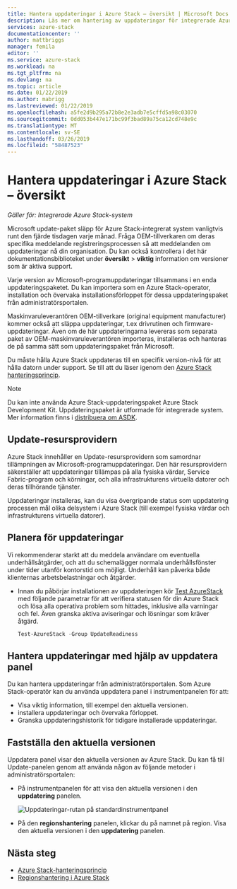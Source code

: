 ```yaml
---
title: Hantera uppdateringar i Azure Stack – översikt | Microsoft Docs
description: Läs mer om hantering av uppdateringar för integrerade Azure Stack-system.
services: azure-stack
documentationcenter: ''
author: mattbriggs
manager: femila
editor: ''
ms.service: azure-stack
ms.workload: na
ms.tgt_pltfrm: na
ms.devlang: na
ms.topic: article
ms.date: 01/22/2019
ms.author: mabrigg
ms.lastreviewed: 01/22/2019
ms.openlocfilehash: a5fe2d9b295a72b8e2e3adb7e5cffd5a98c03070
ms.sourcegitcommit: 0dd053b447e171bc99f3bad89a75ca12cd748e9c
ms.translationtype: MT
ms.contentlocale: sv-SE
ms.lasthandoff: 03/26/2019
ms.locfileid: "58487523"
---
```

# <a name="manage-updates-in-azure-stack-overview"></a>Hantera uppdateringar i Azure Stack – översikt

*Gäller för: Integrerade Azure Stack-system*

Microsoft update-paket släpp för Azure Stack-integrerat system vanligtvis runt den fjärde tisdagen varje månad. Fråga OEM-tillverkaren om deras specifika meddelande registreringsprocessen så att meddelanden om uppdateringar nå din organisation. Du kan också kontrollera i det här dokumentationsbiblioteket under **översikt** > **viktig** information om versioner som är aktiva support. 

Varje version av Microsoft-programuppdateringar tillsammans i en enda uppdateringspaketet. Du kan importera som en Azure Stack-operator, installation och övervaka installationsförloppet för dessa uppdateringspaket från administratörsportalen. 

Maskinvaruleverantören OEM-tillverkare (original equipment manufacturer) kommer också att släppa uppdateringar, t.ex drivrutinen och firmware-uppdateringar. Även om de här uppdateringarna levereras som separata paket av OEM-maskinvaruleverantören importeras, installeras och hanteras de på samma sätt som uppdateringspaket från Microsoft.

Du måste hålla Azure Stack uppdateras till en specifik version-nivå för att hålla datorn under support. Se till att du läser igenom den [Azure Stack hanteringsprincip](azure-stack-servicing-policy.md).

> [!NOTE]
> Du kan inte använda Azure Stack-uppdateringspaket Azure Stack Development Kit. Uppdateringspaket är utformade för integrerade system. Mer information finns i [distribuera om ASDK](https://docs.microsoft.com/azure/azure-stack/asdk).

## <a name="the-update-resource-provider"></a>Update-resursprovidern

Azure Stack innehåller en Update-resursprovidern som samordnar tillämpningen av Microsoft-programuppdateringar. Den här resursprovidern säkerställer att uppdateringar tillämpas på alla fysiska värdar, Service Fabric-program och körningar, och alla infrastrukturens virtuella datorer och deras tillhörande tjänster.

Uppdateringar installeras, kan du visa övergripande status som uppdatering processen mål olika delsystem i Azure Stack (till exempel fysiska värdar och infrastrukturens virtuella datorer).

## <a name="plan-for-updates"></a>Planera för uppdateringar

Vi rekommenderar starkt att du meddela användare om eventuella underhållsåtgärder, och att du schemalägger normala underhållsfönster under tider utanför kontorstid om möjligt. Underhåll kan påverka både klienternas arbetsbelastningar och åtgärder.

- Innan du påbörjar installationen av uppdateringen kör [Test AzureStack](azure-stack-diagnostic-test.md) med följande parametrar för att verifiera statusen för din Azure Stack och lösa alla operativa problem som hittades, inklusive alla varningar och fel. Även granska aktiva aviseringar och lösningar som kräver åtgärd.  

  ```powershell
  Test-AzureStack -Group UpdateReadiness
  ``` 

## <a name="using-the-update-tile-to-manage-updates"></a>Hantera uppdateringar med hjälp av uppdatera panel
Du kan hantera uppdateringar från administratörsportalen. Som Azure Stack-operatör kan du använda uppdatera panel i instrumentpanelen för att:

- Visa viktig information, till exempel den aktuella versionen.
- installera uppdateringar och övervaka förloppet.
- Granska uppdateringshistorik för tidigare installerade uppdateringar.
 
## <a name="determine-the-current-version"></a>Fastställa den aktuella versionen

Uppdatera panel visar den aktuella versionen av Azure Stack. Du kan få till Update-panelen genom att använda någon av följande metoder i administratörsportalen:

- På instrumentpanelen för att visa den aktuella versionen i den **uppdatering** panelen.
 
   ![Uppdateringar-rutan på standardinstrumentpanel](./media/azure-stack-updates/image1.png)
 
- På den **regionshantering** panelen, klickar du på namnet på region. Visa den aktuella versionen i den **uppdatering** panelen.

## <a name="next-steps"></a>Nästa steg

- [Azure Stack-hanteringsprincip](azure-stack-servicing-policy.md) 
- [Regionshantering i Azure Stack](azure-stack-region-management.md)     


